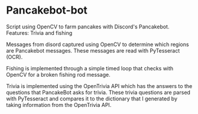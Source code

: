 # Pancakebot-bot
Script using OpenCV to farm pancakes with Discord's Pancakebot. Features: Trivia and fishing

Messages from disord captured using OpenCV to determine which regions are Pancakebot messages.
These messages are read with PyTesseract (OCR).

Fishing is implemented through a simple timed loop that checks with OpenCV for a broken fishing rod message.

Trivia is implemented using the OpenTrivia API which has the answers to the questions that PancakeBot asks for trivia.
These trivia questions are parsed with PyTesseract and compares it to the dictionary that I generated by taking information
from the OpenTrivia API.

